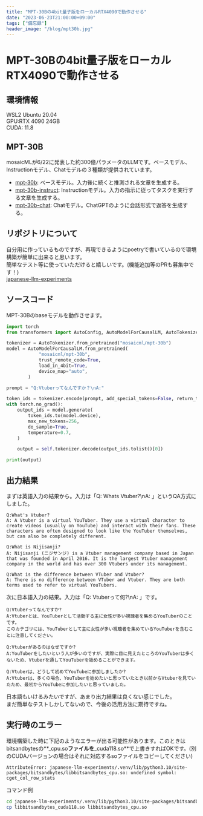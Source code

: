 ```yaml
---
title: "MPT-30Bの4bit量子版をローカルRTX4090で動作させる"
date: "2023-06-23T21:00:00+09:00"
tags: ["備忘録"]
header_image: "/blog/mpt30b.jpg"
---
```


# MPT-30Bの4bit量子版をローカルRTX4090で動作させる

## 環境情報

WSL2 Ubuntu 20.04  
GPU:RTX 4090 24GB  
CUDA: 11.8  

## MPT-30B

mosaicMLが6/22に発表した約300億パラメータのLLMです。ベースモデル、Instructionモデル、Chatモデルの３種類が提供されています。

- [mpt-30b](https://huggingface.co/mosaicml/mpt-30b): ベースモデル。入力後に続くと推測される文章を生成する。
- [mpt-30b-instruct](https://huggingface.co/mosaicml/mpt-30b-instruct): Instructionモデル。入力の指示に従ってタスクを実行する文章を生成する。
- [mpt-30b-chat](https://huggingface.co/mosaicml/mpt-30b-chat): Chatモデル。ChatGPTのように会話形式で返答を生成する。

## リポジトリについて

自分用に作っているものですが、再現できるようにpoetryで書いているので環境構築が簡単に出来ると思います。  
簡単なテスト等に使っていただけると嬉しいです。(機能追加等のPRも募集中です！)  
[japanese-llm-experiments](https://github.com/umepy/japanese-llm-experiments)  

## ソースコード

MPT-30Bのbaseモデルを動作させます。

```Python
import torch
from transformers import AutoConfig, AutoModelForCausalLM, AutoTokenizer

tokenizer = AutoTokenizer.from_pretrained("mosaicml/mpt-30b")
model = AutoModelForCausalLM.from_pretrained(
            "mosaicml/mpt-30b",
            trust_remote_code=True,
            load_in_4bit=True,
            device_map="auto",
        )

prompt = "Q:Vtuberってなんですか？\nA:"

token_ids = tokenizer.encode(prompt, add_special_tokens=False, return_tensors="pt")
with torch.no_grad():
    output_ids = model.generate(
        token_ids.to(model.device),
        max_new_tokens=256,
        do_sample=True,
        temperature=0.7,
    )

    output = self.tokenizer.decode(output_ids.tolist()[0])

print(output)
```

## 出力結果

まずは英語入力の結果から。入力は「Q: Whats Vtuber?\nA: 」というQA方式にしました。  

```text
Q:What's Vtuber? 
A: A Vtuber is a virtual YouTuber. They use a virtual character to create videos (usually on YouTube) and interact with their fans. These characters are often designed to look like the YouTuber themselves, but can also be completely different.

Q:What is Nijisanji?
A: Nijisanji (ニジサンジ) is a Vtuber management company based in Japan that was founded in April 2016. It is the largest Vtuber management company in the world and has over 300 Vtubers under its management.

Q:What is the difference between VTuber and Vtuber?
A: There is no difference between VTuber and Vtuber. They are both terms used to refer to virtual YouTubers.
```

次に日本語入力の結果。入力は「Q: Vtuberって何?\nA: 」です。  

```text
Q:Vtuberってなんですか? 
A:Vtuberとは、YouTuberとして活動する主に女性が多い視聴者を集めるYouTuberのことです。
このカテゴリには、YouTuberとして主に女性が多い視聴者を集めているYouTuberを含むことに注意してください。

Q:Vtuberがあるのはなぜですか?
A:YouTuberをしたいという人が多いのですが、実際に目に見えたところのYouTuberは多くないため、Vtuberを通してYouTuberを始めることができます。

Q:Vtuberは、どうして初めてYouTubeに参加しましたか?
A:Vtuberは、多くの場合、YouTuberを始めたいと思っていたとき以前からVtuberを見ていたため、最初からYouTubeに参加したいと思っていました。
```

日本語もいけるみたいですが、あまり出力結果は良くない感じでした。  
まだ簡単なテストしかしてないので、今後の活用方法に期待ですね。

## 実行時のエラー

環境構築した時に下記のようなエラーが出る可能性があります。このときはbitsandbytesの**_cpu.so**ファイルを**_cuda118.so**で上書きすればOKです。(別のCUDAバージョンの場合はそれに対応するsoファイルをコピーしてください)  

`AttributeError: japanese-llm-experiments/.venv/lib/python3.10/site-packages/bitsandbytes/libbitsandbytes_cpu.so: undefined symbol: cget_col_row_stats`

コマンド例  

```bash
cd japanese-llm-experiments/.venv/lib/python3.10/site-packages/bitsandbytes
cp libbitsandbytes_cuda118.so libbitsandbytes_cpu.so
```
